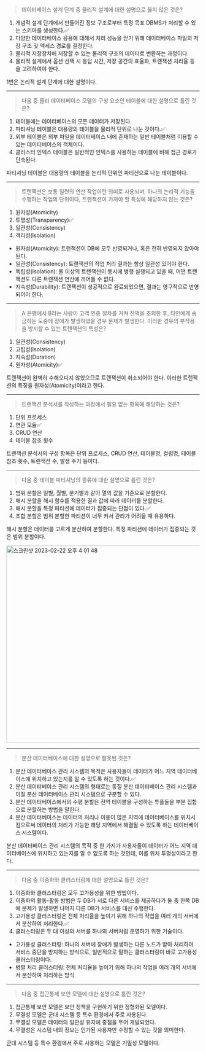 >데이터베이스 설계 단계 중 물리적 설계에 대한 설명으로 옳지 않은 것은?
1. 개념적 설계 단계에서 만들어진 정보 구조로부터 특정 목표 DBMS가 처리할 수 있는 스키마를 생성한다.✅
2. 다양한 데이터베이스 응용에 대해서 처리 성능을 얻기 위해 데이터베이스 파일의 저장 구조 및 액세스 경로를 결정한다.
3. 물리적 저장장치에 저장할 수 있는 물리적 구조의 데이터로 변환하는 과정이다.
4. 물리적 설계에서 옵션 선택 시 응답 시간, 저장 공간의 효율화, 트랜잭션 처리율 등을 고려하여야 한다.

1번은 논리적 설계 단계에 대한 설명이다.

---
>다음 중 물리 데이터베이스 모델의 구성 요소인 테이블에 대한 설명으로 틀린 것은?
1. 테이블에는 데이터베이스의 모든 데이터가 저장된다.
2. 파티셔닝 테이블은 대용량의 테이블을 물리적 단위로 나눈 것이다.✅
3. 외부 테이블은 외부 파일을 데이터베이스 내에 존재하는 일반 테이블처럼 이용할 수 있는 데이터베이스의 객체이다.
4. 클러스터 인덱스 테이블은 일반적인 인덱스를 사용하는 테이블에 비해 접근 경로가 단축된다.

파티셔닝 테이블은 대용량의 테이블을 논리적 단위인 파티션으로 나눈 테이블이다.

---
>트랜잭션은 보통 일련의 연산 작업이란 의미로 사용되며, 하나의 논리적 기능을 수행하는 작업의 단위이다, 트랜잭션이 가져야 할 특성에 해당하지 않는 것은?
1. 원자성(Atomicity)
2. 투명성(Transparency)✅
3. 일관성(Consistency)
4. 격리성(Isolation)

- 원자성(Atomicity): 트랜잭션이 DB에 모두 반영되거나, 혹은 전혀 반영되지 않아야 된다.
- 일관성(Consistency): 트랜잭션의 작업 처리 결과는 항상 일관성 있어야 한다.
- 독립성(Isolation): 둘 이상의 트랜잭션이 동시에 병행 실행되고 있을 때, 어떤 트랜잭션도 다른 트랜잭션 연산에 끼어들 수 없다.
- 지속성(Durability): 트랜잭션이 성공적으로 완료되었으면, 결과는 영구적으로 반영되어야 한다.

---
>A 은행에서 B라는 사람이 고객 인증 절차를 거쳐 잔액을 조외한 후, 타인에게 송금하는 도중에 장애가 발생하였을 경우 문제가 발생한다. 이러한 경우의 부작용을 방지할 수 있는 트랜잭션의 특성은?

1. 일관성(Consistency)
2. 고립성(Isolation)
3. 지속성(Duration)
4. 원자성(Atomicity)✅

트랜잭션이 완벽히 수해오디지 않았으므로 트랜잭션이 취소되어야 한다.
이러한 트랜잭션의 특징을 원자성(Atomicity)이라고 한다.

---
>트랜잭션 분석서를 작성하는 과정에서 필요 없는 항목에 해당하는 것은?
1. 단위 프로세스
2. 연관 모듈✅
3. CRUD 연산
4. 테이블 참조 횟수

트랜잭션 분석서의 구성 항목은 단위 프로세스, CRUD 연산, 테이블명, 컬럼명, 테이블 참조 횟수, 트랜잭션 수, 발생 주기 등이다.

---
>다음 중 테이블 파티셔닝의 종류에 대한 설명으로 틀린 것은?
1. 범위 분할은 일별, 월별, 분기별과 같이 열의 값을 기준으로 분할한다.
2. 해시 분할을 해시 함수를 적용한 결과 값에 따라 데이터를 분할한다.
3. 해시 분할을 특정 파티션에 데이터가 집중되는 단점이 있다.✅
4. 조합 분할은 범위 분할한 파티션이 너무 커서 관리가 어려울 때 유용하다.

해시 분할은 데이터를 고르게 분산하여 분할한다. 특정 파티션에 데이터가 집중되는 것은 범위 분할이다.

<img width="514" alt="스크린샷 2023-02-22 오후 4 01 48" src="https://user-images.githubusercontent.com/125357376/220546843-b01a744c-012f-4244-8d8f-4d81cbc9c4c9.png">

---
>분산 데이터베이스에 대한 설명으로 잘못된 것은?
1. 분산 데이터베이스 관리 시스템의 목적은 사용자들이 데이터가 어느 지역 데이터베이스에 위치하고 있는지를 알 수 있도록 하는 것이다.✅
2. 분산 데이터베이스 관리 시스템의 형태로는 동질 분산 데이터베이스 관리 시스템과 이질 분산 데이터베이스 관리 시스템으로 구분할 수 있다.
3. 분산 데이터베이스에서의 수평 분할은 전역 테이블을 구성하는 튜플들을 부분 집합으로 분할하는 방법을 말한다.
4. 분산 데이터베이스는 데이터의 처리나 이용이 많은 지역에 데이터베이스를 위치시킴으로써 데이터의 처리가 가능한 해당 지역에서 해결될 수 있도록 하는 데이터베이스 시스템이다.

분산 데이터베이스 관리 시스템의 목적 중 한 가지가 사용자들이 데이터가 어느 지역 데이터베이스에 위치하고 있는지를 알 수 없도록 하는 것인데, 이를 위치 투명성이라고 한다.

---
>다음 중 이중화와 클러스터링에 대한 설명으로 틀린 것은?
1. 이중화와 클러스터링은 모두 고가용성을 위한 방법이다.
2. 이중화의 활동-활동 방법은 두 DB가 서로 다른 서비스를 제공하다가 둘 중 한쪽 DB에 문제가 발생하면 나머지 다른 DB가 서비스를 대신 수행한다.
3. 고가용성 클러스터링은 전체 처리율을 높이기 위해 하나의 작업을 여러 개의 서버에서 분산하여 처리한다.✅
4. 클러스터링은 두 대 이상의 서버를 하나의 서버처럼 운영하기 위한 기술이다.

- 고가용성 클러스터링: 하나의 서버에 장애가 발생하는 다른 노드가 받아 처리하여 서비스 중단을 방지하는 방식으로, 일반적으로 말하는 클러스터링이 바로 고가용성 클러스터링이다.
- 병렬 처리 클러스터링: 전체 처리율을 높이기 위해 하나의 작업을 여러 개의 서버에서 분산하여 처리하는 방식

---
>다음 중 접근통제 보안 모델에 대한 설명으로 틀린 것은?
1. 접근통제 보안 모델은 보안 정책을 구현하기 위한 정형화된 모델이다.
2. 무결성 모델은 군대 시스템 등 특수 환경에서 주로 사용된다.
3. 무결성 모델은 데이터의 일관성 유지에 중점을 두어 개발되었다.
4. 무결성은 시스템 내의 정보는 인가된 사용자만 수정할 수 있는 것을 의미한다.

군대 시스템 등 특수 환경에서 주로 사용하는 모델은 기밀성 모델이다.

